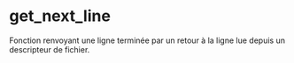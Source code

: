 # get_next_line
Fonction renvoyant une ligne terminée par un retour à la ligne lue depuis un descripteur de fichier.
